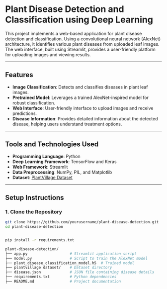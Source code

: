 # Plant Disease Detection and Classification using Deep Learning

This project implements a web-based application for plant disease detection and classification. Using a convolutional neural network (AlexNet) architecture, it identifies various plant diseases from uploaded leaf images. The web interface, built using Streamlit, provides a user-friendly platform for uploading images and viewing results.

---

## Features

- **Image Classification**: Detects and classifies diseases in plant leaf images.
- **Pretrained Model**: Leverages a trained AlexNet-inspired model for robust classification.
- **Web Interface**: User-friendly interface to upload images and receive predictions.
- **Disease Information**: Provides detailed information about the detected disease, helping users understand treatment options.

---

## Tools and Technologies Used

- **Programming Language**: Python
- **Deep Learning Framework**: TensorFlow and Keras
- **Web Framework**: Streamlit
- **Data Preprocessing**: NumPy, PIL, and Matplotlib
- **Dataset**: [PlantVillage Dataset](https://github.com/spMohanty/PlantVillage-Dataset)

---

## Setup Instructions

### 1. Clone the Repository
```bash
git clone https://github.com/yourusername/plant-disease-detection.git
cd plant-disease-detection


pip install -r requirements.txt

plant-disease-detection/
├── app.py                   # Streamlit application script
├── model.py                 # Script to train the AlexNet model
├── plant_disease_classification_model.h5  # Trained model
├── plantvillage dataset/    # Dataset directory
├── disease.json             # JSON file containing disease details
├── requirements.txt         # Python dependencies
├── README.md                # Project documentation
